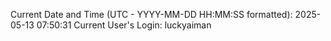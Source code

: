 Current Date and Time (UTC - YYYY-MM-DD HH:MM:SS formatted): 2025-05-13 07:50:31
Current User's Login: luckyaiman
